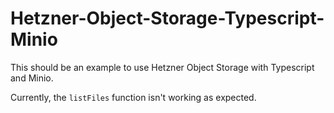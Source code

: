 # Hetzner-Object-Storage-Typescript-Minio

This should be an example to use Hetzner Object Storage with Typescript and Minio.

Currently, the `listFiles` function isn't working as expected.
